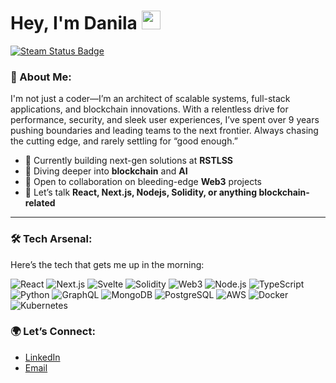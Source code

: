 # Hey, I'm Danila <img src="https://media.giphy.com/media/hvRJCLFzcasrR4ia7z/giphy.gif" width="30px">
<a href='https://github.com/FroggyRocky/steam-badge'>
<img src="https://steam-badge.vercel.app/api/steam-badge.svg?steamId=76561199388121132" alt="Steam Status Badge" />
</a>


### 🚀 About Me:
I'm not just a coder—I’m an architect of scalable systems, full-stack applications, and blockchain innovations. With a relentless drive for performance, security, and sleek user experiences, I’ve spent over 9 years pushing boundaries and leading teams to the next frontier. Always chasing the cutting edge, and rarely settling for “good enough.”

- 🔭 Currently building next-gen solutions at **RSTLSS**
- 🧠 Diving deeper into **blockchain** and **AI**
- 👯 Open to collaboration on bleeding-edge **Web3** projects
- 💬 Let’s talk **React, Next.js, Nodejs, Solidity, or anything blockchain-related**
  
---

### 🛠️ Tech Arsenal:
Here’s the tech that gets me up in the morning:

![React](https://img.shields.io/badge/-React-61DAFB?style=flat&logo=react&logoColor=white)
![Next.js](https://img.shields.io/badge/-Next.js-000000?style=flat&logo=next.js&logoColor=white)
![Svelte](https://img.shields.io/badge/-Svelte-FF3E00?style=flat&logo=svelte&logoColor=white)
![Solidity](https://img.shields.io/badge/-Solidity-363636?style=flat&logo=solidity&logoColor=white)
![Web3](https://img.shields.io/badge/-Web3-48C0F3?style=flat&logo=web3.js&logoColor=white)
![Node.js](https://img.shields.io/badge/-Node.js-339933?style=flat&logo=node.js&logoColor=white)
![TypeScript](https://img.shields.io/badge/-TypeScript-007ACC?style=flat&logo=typescript&logoColor=white)
![Python](https://img.shields.io/badge/-Python-3776AB?style=flat&logo=python&logoColor=white)
![GraphQL](https://img.shields.io/badge/-GraphQL-E10098?style=flat&logo=graphql&logoColor=white)
![MongoDB](https://img.shields.io/badge/-MongoDB-47A248?style=flat&logo=mongodb&logoColor=white)
![PostgreSQL](https://img.shields.io/badge/-PostgreSQL-336791?style=flat&logo=postgresql&logoColor=white)
![AWS](https://img.shields.io/badge/-AWS-232F3E?style=flat&logo=amazon-aws&logoColor=white)
![Docker](https://img.shields.io/badge/-Docker-2496ED?style=flat&logo=docker&logoColor=white)
![Kubernetes](https://img.shields.io/badge/-Kubernetes-326CE5?style=flat&logo=kubernetes&logoColor=white)

### 🌍 Let’s Connect:
- [LinkedIn](https://www.linkedin.com/in/danila-kuznetsov/)
- [Email](mailto:danilabmt@gmail.com)
